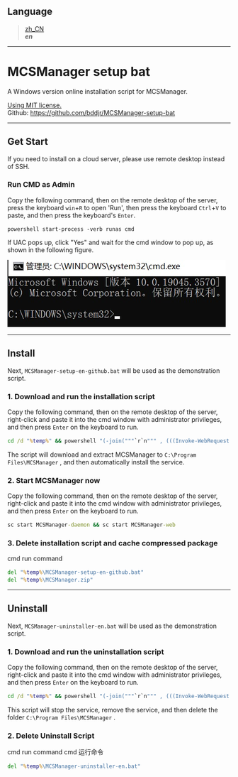 ## Language
> [zh_CN](../README.md)  
> ***en***  

***
# MCSManager setup bat
A Windows version online installation script for MCSManager.

[Using MIT license.](https://mit-license.org)  
Github: https://github.com/bddjr/MCSManager-setup-bat

***
## Get Start
If you need to install on a cloud server, please use remote desktop instead of SSH.

### Run CMD as Admin
Copy the following command, then on the remote desktop of the server, press the keyboard `win`+`R` to open 'Run', then press the keyboard `Ctrl`+`V` to paste, and then press the keyboard's `Enter`.  
```
powershell start-process -verb runas cmd
```

If UAC pops up, click "Yes" and wait for the cmd window to pop up, as shown in the following figure.  

![cmd](cmd.jpg)

***
## Install
Next, `MCSManager-setup-en-github.bat` will be used as the demonstration script.  

### 1. Download and run the installation script
Copy the following command, then on the remote desktop of the server, right-click and paste it into the cmd window with administrator privileges, and then press `Enter` on the keyboard to run.  
```cmd
cd /d "%temp%" && powershell "(-join("""`r`n""" , (((Invoke-WebRequest -Uri https://raw.githubusercontent.com/bddjr/MCSManager-setup-bat/main/MCSManager-setup-en-github.bat -UseBasicParsing).Content) -replace '\n',"""`r`n"""))) | Out-File -Encoding utf8 -FilePath MCSManager-setup-en-github.bat" && .\MCSManager-setup-en-github.bat nopause
```
The script will download and extract MCSManager to `C:\Program Files\MCSManager` , and then automatically install the service.  

### 2. Start MCSManager now
Copy the following command, then on the remote desktop of the server, right-click and paste it into the cmd window with administrator privileges, and then press `Enter` on the keyboard to run.  
```cmd
sc start MCSManager-daemon && sc start MCSManager-web
```

### 3. Delete installation script and cache compressed package
cmd run command
```cmd
del "%temp%\MCSManager-setup-en-github.bat"
del "%temp%\MCSManager.zip"
```

***
## Uninstall
Next, `MCSManager-uninstaller-en.bat` will be used as the demonstration script.  

### 1. Download and run the uninstallation script
Copy the following command, then on the remote desktop of the server, right-click and paste it into the cmd window with administrator privileges, and then press `Enter` on the keyboard to run.  
```cmd
cd /d "%temp%" && powershell "(-join("""`r`n""" , (((Invoke-WebRequest -Uri https://raw.githubusercontent.com/bddjr/MCSManager-setup-bat/main/MCSManager-uninstaller-en.bat -UseBasicParsing).Content) -replace '\n',"""`r`n"""))) | Out-File -Encoding utf8 -FilePath MCSManager-uninstaller-en.bat" && .\MCSManager-uninstaller-en.bat nopause
```
This script will stop the service, remove the service, and then delete the folder `C:\Program Files\MCSManager` .  

### 2. Delete Uninstall Script
cmd run command
cmd 运行命令  
```cmd
del "%temp%\MCSManager-uninstaller-en.bat"
```
